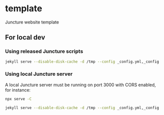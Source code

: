 # template

Juncture website template

## For local dev

### Using released Juncture scripts

```bash
jekyll serve --disable-disk-cache -d /tmp --config _config.yml,_config.local.yml
```

### Using local Juncture server

A local Juncture server must be running on port 3000 with CORS enabled, for instance:

```bash
npx serve -C
```

```bash
jekyll serve --disable-disk-cache -d /tmp --config _config.yml,_config.local.yml -P 4100
```